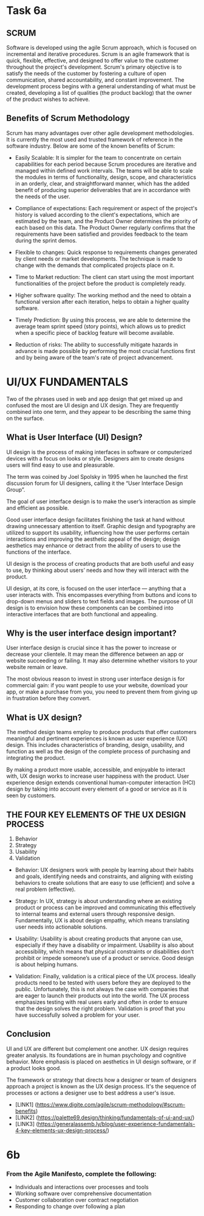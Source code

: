 # Task 6a

## SCRUM

Software is developed using the agile Scrum approach, which is focused on incremental and iterative procedures. Scrum is an agile framework that is quick, flexible, effective, and designed to offer value to the customer throughout the project's development. Scrum's primary objective is to satisfy the needs of the customer by fostering a culture of open communication, shared accountability, and constant improvement. The development process begins with a general understanding of what must be created, developing a list of qualities (the product backlog) that the owner of the product wishes to achieve.

## Benefits of Scrum Methodology

Scrum has many advantages over other agile development methodologies. It is currently the most used and trusted framework of reference in the software industry.
Below are some of the known benefits of Scrum:

- Easily Scalable: It is simpler for the team to concentrate on certain capabilities for each period because Scrum procedures are iterative and managed within defined work intervals. The teams will be able to scale the modules in terms of functionality, design, scope, and characteristics in an orderly, clear, and straightforward manner, which has the added benefit of producing superior deliverables that are in accordance with the needs of the user.

- Compliance of expectations: Each requirement or aspect of the project's history is valued according to the client's expectations, which are estimated by the team, and the Product Owner determines the priority of each based on this data. The Product Owner regularly confirms that the requirements have been satisfied and provides feedback to the team during the sprint demos.

- Flexible to changes: Quick response to requirements changes generated by client needs or market developments. The technique is made to change with the demands that complicated projects place on it.

- Time to Market reduction: The client can start using the most important functionalities of the project before the product is completely ready.

- Higher software quality: The working method and the need to obtain a functional version after each iteration, helps to obtain a higher quality software.

- Timely Prediction: By using this process, we are able to determine the average team sprint speed (story points), which allows us to predict when a specific piece of backlog feature will become available.
- Reduction of risks: The ability to successfully mitigate hazards in advance is made possible by performing the most crucial functions first and by being aware of the team's rate of project advancement.

# UI/UX FUNDAMENTALS

Two of the phrases used in web and app design that get mixed up and confused the most are UI design and UX design. They are frequently combined into one term, and they appear to be describing the same thing on the surface.

## What is User Interface (UI) Design?

UI design is the process of making interfaces in software or computerized devices with a focus on looks or style. Designers aim to create designs users will find easy to use and pleasurable.

The term was coined by Joel Spolsky in 1995 when he launched the first discussion forum for UI designers, calling it the “User Interface Design Group”.

The goal of user interface design is to make the user’s interaction as simple and efficient as possible.

Good user interface design facilitates finishing the task at hand without drawing unnecessary attention to itself. Graphic design and typography are utilized to support its usability, influencing how the user performs certain interactions and improving the aesthetic appeal of the design; design aesthetics may enhance or detract from the ability of users to use the functions of the interface.

UI design is the process of creating products that are both useful and easy to use, by thinking about users’ needs and how they will interact with the product.

UI design, at its core, is focused on the user interface — anything that a user interacts with. This encompasses everything from buttons and icons to drop-down menus and sliders to text fields and images. The purpose of UI design is to envision how these components can be combined into interactive interfaces that are both functional and appealing.

## Why is the user interface design important?

User interface design is crucial since it has the power to increase or decrease your clientele. It may mean the difference between an app or website succeeding or failing. It may also determine whether visitors to your website remain or leave.

The most obvious reason to invest in strong user interface design is for commercial gain: if you want people to use your website, download your app, or make a purchase from you, you need to prevent them from giving up in frustration before they convert.

## What is UX design?

The method design teams employ to produce products that offer customers meaningful and pertinent experiences is known as user experience (UX) design. This includes characteristics of branding, design, usability, and function as well as the design of the complete process of purchasing and integrating the product.

By making a product more usable, accessible, and enjoyable to interact with, UX design works to increase user happiness with the product. User experience design extends conventional human-computer interaction (HCI) design by taking into account every element of a good or service as it is seen by customers.

## THE FOUR KEY ELEMENTS OF THE UX DESIGN PROCESS

1. Behavior
2. Strategy
3. Usability
4. Validation

- Behavior: UX designers work with people by learning about their habits and goals, identifying needs and constraints, and aligning with existing behaviors to create solutions that are easy to use (efficient) and solve a real problem (effective).

- Strategy: In UX, strategy is about understanding where an existing product or process can be improved and communicating this effectively to internal teams and external users through responsive design. Fundamentally, UX is about design empathy, which means translating user needs into actionable solutions.

- Usability: Usability is about creating products that anyone can use, especially if they have a disability or impairment. Usability is also about accessibility, which means that physical constraints or disabilities don’t prohibit or impede someone’s use of a product or service. Good design is about helping humans.

- Validation: Finally, validation is a critical piece of the UX process. Ideally products need to be tested with users before they are deployed to the public. Unfortunately, this is not always the case with companies that are eager to launch their products out into the world. The UX process emphasizes testing with real users early and often in order to ensure that the design solves the right problem. Validation is proof that you have successfully solved a problem for your user.

## Conclusion

UI and UX are different but complement one another. UX design requires greater analysis. Its foundations are in human psychology and cognitive behavior. More emphasis is placed on aesthetics in UI design software, or if a product looks good.

The framework or strategy that directs how a designer or team of designers approach a project is known as the UX design process. It's the sequence of processes or actions a designer use to best address a user's issue.

- [LINK1] (https://www.digite.com/agile/scrum-methodology/#scrum-benefits)
- [LINK2] (https://palette69.design/thinking/fundamentals-of-ui-and-ux/)
- [LINK3] (https://generalassemb.ly/blog/user-experience-fundamentals-4-key-elements-ux-design-process/)

# 6b

### From the Agile Manifesto, complete the following:

- Individuals and interactions over processes and tools
- Working software over comprehensive documentation
- Customer collaboration over contract negotiation
- Responding to change over following a plan
